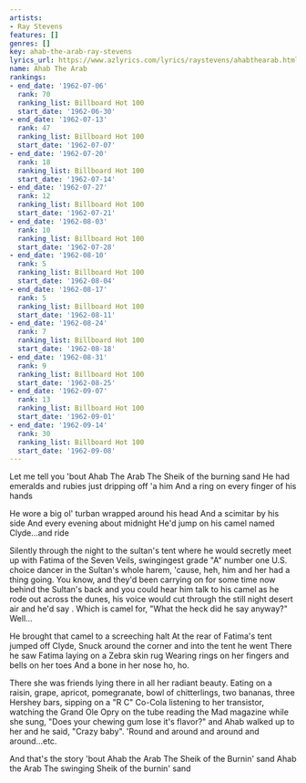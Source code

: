 ```yaml
---
artists:
- Ray Stevens
features: []
genres: []
key: ahab-the-arab-ray-stevens
lyrics_url: https://www.azlyrics.com/lyrics/raystevens/ahabthearab.html
name: Ahab The Arab
rankings:
- end_date: '1962-07-06'
  rank: 70
  ranking_list: Billboard Hot 100
  start_date: '1962-06-30'
- end_date: '1962-07-13'
  rank: 47
  ranking_list: Billboard Hot 100
  start_date: '1962-07-07'
- end_date: '1962-07-20'
  rank: 18
  ranking_list: Billboard Hot 100
  start_date: '1962-07-14'
- end_date: '1962-07-27'
  rank: 12
  ranking_list: Billboard Hot 100
  start_date: '1962-07-21'
- end_date: '1962-08-03'
  rank: 10
  ranking_list: Billboard Hot 100
  start_date: '1962-07-28'
- end_date: '1962-08-10'
  rank: 5
  ranking_list: Billboard Hot 100
  start_date: '1962-08-04'
- end_date: '1962-08-17'
  rank: 5
  ranking_list: Billboard Hot 100
  start_date: '1962-08-11'
- end_date: '1962-08-24'
  rank: 7
  ranking_list: Billboard Hot 100
  start_date: '1962-08-18'
- end_date: '1962-08-31'
  rank: 9
  ranking_list: Billboard Hot 100
  start_date: '1962-08-25'
- end_date: '1962-09-07'
  rank: 13
  ranking_list: Billboard Hot 100
  start_date: '1962-09-01'
- end_date: '1962-09-14'
  rank: 30
  ranking_list: Billboard Hot 100
  start_date: '1962-09-08'
---
```


Let me tell you 'bout Ahab The Arab
The Sheik of the burning sand
He had emeralds and rubies just dripping off 'a him
And a ring on every finger of his hands

He wore a big ol' turban wrapped around his head
And a scimitar by his side
And every evening about midnight
He'd jump on his camel named Clyde...and ride


Silently through the night to the sultan's tent where he would secretly meet up with Fatima of the Seven Veils, swingingest grade "A" number one U.S. choice dancer in the Sultan's whole harem, 'cause, heh, him and her had a thing going. You know, and they'd been carrying on for some time now behind the Sultan's back and you could hear him talk to his camel as he rode out across the dunes, his voice would cut through the still night desert air and he'd say . Which is camel for, "What the heck did he say anyway?"
Well...

He brought that camel to a screeching halt
At the rear of Fatima's tent jumped off Clyde,
Snuck around the corner and into the tent he went
There he saw Fatima laying on a Zebra skin rug
Wearing rings on her fingers and bells on her toes
And a bone in her nose ho, ho.


There she was friends lying there in all her radiant beauty. Eating on a raisin, grape, apricot, pomegranate, bowl of chitterlings, two bananas, three Hershey bars, sipping on a "R C" Co-Cola listening to her transistor, watching the Grand Ole Opry on the tube reading the Mad magazine while she sung, "Does your chewing gum lose it's flavor?" and Ahab walked up to her and he said,  "Crazy baby".
'Round and around and around and around...etc.

And that's the story 'bout Ahab the Arab
The Sheik of the Burnin' sand
Ahab the Arab
The swinging Sheik of the burnin' sand



